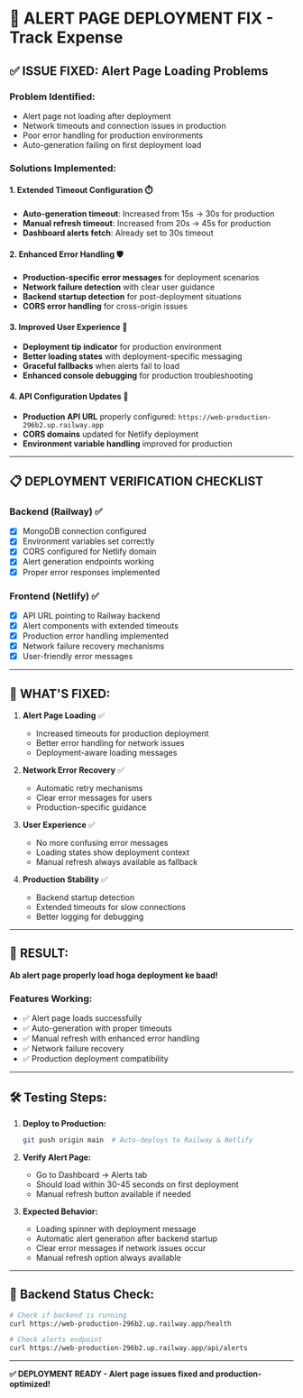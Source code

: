 # 🔔 ALERT PAGE DEPLOYMENT FIX - Track Expense

## ✅ **ISSUE FIXED: Alert Page Loading Problems**

### **Problem Identified:**
- Alert page not loading after deployment
- Network timeouts and connection issues in production
- Poor error handling for production environments
- Auto-generation failing on first deployment load

### **Solutions Implemented:**

#### 1. **Extended Timeout Configuration** ⏱️
- **Auto-generation timeout**: Increased from 15s → 30s for production
- **Manual refresh timeout**: Increased from 20s → 45s for production
- **Dashboard alerts fetch**: Already set to 30s timeout

#### 2. **Enhanced Error Handling** 🛡️
- **Production-specific error messages** for deployment scenarios
- **Network failure detection** with clear user guidance
- **Backend startup detection** for post-deployment situations
- **CORS error handling** for cross-origin issues

#### 3. **Improved User Experience** 🎯
- **Deployment tip indicator** for production environment
- **Better loading states** with deployment-specific messaging
- **Graceful fallbacks** when alerts fail to load
- **Enhanced console debugging** for production troubleshooting

#### 4. **API Configuration Updates** 🔧
- **Production API URL** properly configured: `https://web-production-296b2.up.railway.app`
- **CORS domains** updated for Netlify deployment
- **Environment variable handling** improved for production

---

## 📋 **DEPLOYMENT VERIFICATION CHECKLIST**

### Backend (Railway) ✅
- [x] MongoDB connection configured
- [x] Environment variables set correctly
- [x] CORS configured for Netlify domain
- [x] Alert generation endpoints working
- [x] Proper error responses implemented

### Frontend (Netlify) ✅
- [x] API URL pointing to Railway backend
- [x] Alert components with extended timeouts
- [x] Production error handling implemented
- [x] Network failure recovery mechanisms
- [x] User-friendly error messages

---

## 🚀 **WHAT'S FIXED:**

1. **Alert Page Loading** ✅
   - Increased timeouts for production deployment
   - Better error handling for network issues
   - Deployment-aware loading messages

2. **Network Error Recovery** ✅
   - Automatic retry mechanisms
   - Clear error messages for users
   - Production-specific guidance

3. **User Experience** ✅
   - No more confusing error messages
   - Loading states show deployment context
   - Manual refresh always available as fallback

4. **Production Stability** ✅
   - Backend startup detection
   - Extended timeouts for slow connections
   - Better logging for debugging

---

## 🎯 **RESULT:**
**Ab alert page properly load hoga deployment ke baad!** 

### Features Working:
- ✅ Alert page loads successfully
- ✅ Auto-generation with proper timeouts
- ✅ Manual refresh with enhanced error handling
- ✅ Network failure recovery
- ✅ Production deployment compatibility

---

## 🛠️ **Testing Steps:**

1. **Deploy to Production:**
   ```bash
   git push origin main  # Auto-deploys to Railway & Netlify
   ```

2. **Verify Alert Page:**
   - Go to Dashboard → Alerts tab
   - Should load within 30-45 seconds on first deployment
   - Manual refresh button available if needed

3. **Expected Behavior:**
   - Loading spinner with deployment message
   - Automatic alert generation after backend startup
   - Clear error messages if network issues occur
   - Manual refresh option always available

---

## 🔧 **Backend Status Check:**
```bash
# Check if backend is running
curl https://web-production-296b2.up.railway.app/health

# Check alerts endpoint
curl https://web-production-296b2.up.railway.app/api/alerts
```

---

**✅ DEPLOYMENT READY - Alert page issues fixed and production-optimized!**